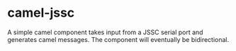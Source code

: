 # camel-jssc

A simple camel component takes input from a JSSC serial port and generates
camel messages.  The component will eventually be bidirectional.

